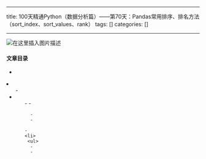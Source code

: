 
--- 
title:  100天精通Python（数据分析篇）——第70天：Pandas常用排序、排名方法（sort_index、sort_values、rank） 
tags: []
categories: [] 

---
<img src="https://img-blog.csdnimg.cn/9633f3bb7c3643d0a6989e51c0470ac6.gif#pic_center" alt="在这里插入图片描述">



#### 文章目录

  - 
  <li>
   <ul>
    - 
    <li>
     <ul>
      - 
      - 
     
      - 
      - 
     
    - 
    <li>
     <ul>
      - 
      - 
     